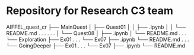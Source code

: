 # Repository for Research C3 team

AIFFEL_quest_cr
├── MainQuest
│   ├── Quest01
│   │   ├── .ipynb
│   │   └── README.md
.		.
.		.
.		.
│   └── Quest08
│       ├── .ipynb
│       └── README.md
.
.
.
└── Exploration
    ├── Ex01
    .
    .
    .
    └── Ex07
        ├── .ipynb
        └── README.md
.
.
.
└── GoingDeeper
    ├── Ex01
    .
    .
    .
    └── Ex07
        ├── .ipynb
        └── README.md

